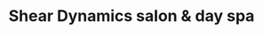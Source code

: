---
title: "Shear Dynamics salon & day spa"
url: /manhattan/shear-dynamics-salon-and-day-spa/
shop: beauty
---